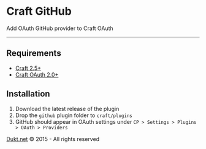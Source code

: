 # Craft GitHub

Add OAuth GitHub provider to Craft OAuth

-------------------------------------------

## Requirements

- [Craft 2.5+](http://buildwithcraft.com/)
- [Craft OAuth 2.0+](https://dukt.net/craft/oauth)

## Installation

1. Download the latest release of the plugin
2. Drop the `github` plugin folder to `craft/plugins`
3. GitHub should appear in OAuth settings under `CP > Settings > Plugins > OAuth > Providers`

[Dukt.net](https://dukt.net/) © 2015 - All rights reserved